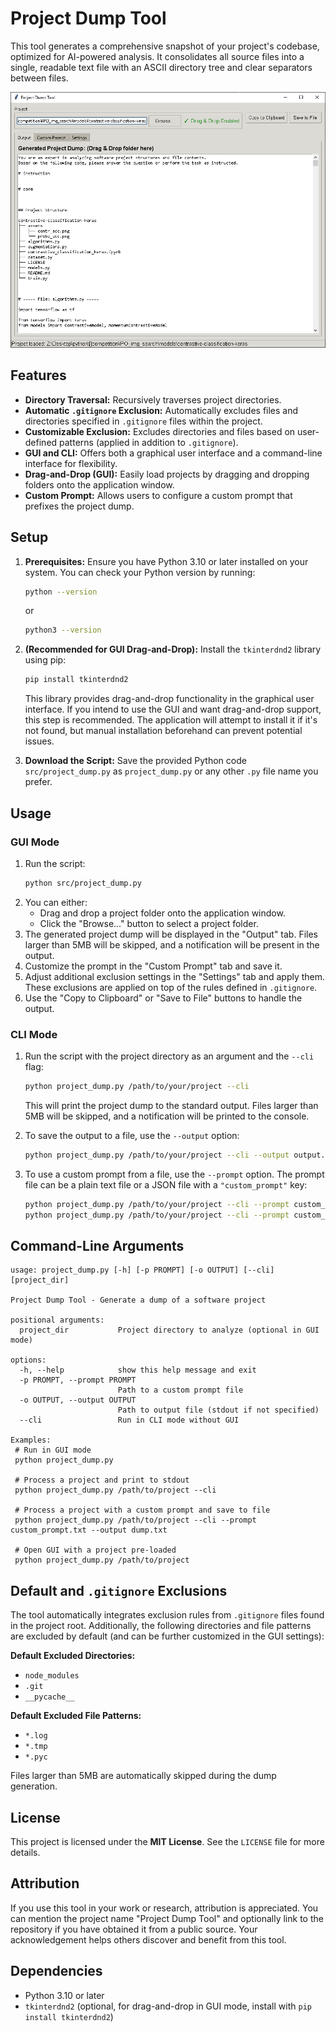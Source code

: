 # Project Dump Tool

This tool generates a comprehensive snapshot of your project's codebase, optimized for AI-powered analysis.
It consolidates all source files into a single, readable text file with an ASCII directory tree and clear separators between files.

![alt text](./assets/gui_image.png)

## Features

- **Directory Traversal:** Recursively traverses project directories.
- **Automatic `.gitignore` Exclusion:** Automatically excludes files and directories specified in `.gitignore` files within the project.
- **Customizable Exclusion:** Excludes directories and files based on user-defined patterns (applied in addition to `.gitignore`).
- **GUI and CLI:** Offers both a graphical user interface and a command-line interface for flexibility.
- **Drag-and-Drop (GUI):** Easily load projects by dragging and dropping folders onto the application window.
- **Custom Prompt:** Allows users to configure a custom prompt that prefixes the project dump.

## Setup

1.  **Prerequisites:** Ensure you have Python 3.10 or later installed on your system. You can check your Python version by running:
    ```bash
    python --version
    ```
    or
    ```bash
    python3 --version
    ```

2.  **(Recommended for GUI Drag-and-Drop):** Install the `tkinterdnd2` library using pip:
    ```bash
    pip install tkinterdnd2
    ```
    This library provides drag-and-drop functionality in the graphical user interface. If you intend to use the GUI and want drag-and-drop support, this step is recommended. The application will attempt to install it if it's not found, but manual installation beforehand can prevent potential issues.

3.  **Download the Script:** Save the provided Python code `src/project_dump.py` as `project_dump.py` or any other `.py` file name you prefer.

## Usage

### GUI Mode

1.  Run the script:
    ```bash
    python src/project_dump.py
    ```
2.  You can either:
    - Drag and drop a project folder onto the application window.
    - Click the "Browse..." button to select a project folder.
3.  The generated project dump will be displayed in the "Output" tab. Files larger than 5MB will be skipped, and a notification will be present in the output.
4.  Customize the prompt in the "Custom Prompt" tab and save it.
5.  Adjust additional exclusion settings in the "Settings" tab and apply them. These exclusions are applied on top of the rules defined in `.gitignore`.
6.  Use the "Copy to Clipboard" or "Save to File" buttons to handle the output.

### CLI Mode

1.  Run the script with the project directory as an argument and the `--cli` flag:
    ```bash
    python project_dump.py /path/to/your/project --cli
    ```
    This will print the project dump to the standard output. Files larger than 5MB will be skipped, and a notification will be printed to the console.

2.  To save the output to a file, use the `--output` option:
    ```bash
    python project_dump.py /path/to/your/project --cli --output output.txt
    ```

3.  To use a custom prompt from a file, use the `--prompt` option. The prompt file can be a plain text file or a JSON file with a `"custom_prompt"` key:
    ```bash
    python project_dump.py /path/to/your/project --cli --prompt custom_prompt.txt --output dump.txt
    python project_dump.py /path/to/your/project --cli --prompt custom_prompt.json --output dump.txt
    ```

## Command-Line Arguments

```
usage: project_dump.py [-h] [-p PROMPT] [-o OUTPUT] [--cli] [project_dir]

Project Dump Tool - Generate a dump of a software project

positional arguments:
  project_dir           Project directory to analyze (optional in GUI mode)

options:
  -h, --help            show this help message and exit
  -p PROMPT, --prompt PROMPT
                        Path to a custom prompt file
  -o OUTPUT, --output OUTPUT
                        Path to output file (stdout if not specified)
  --cli                 Run in CLI mode without GUI

Examples:
 # Run in GUI mode
 python project_dump.py

 # Process a project and print to stdout
 python project_dump.py /path/to/project --cli

 # Process a project with a custom prompt and save to file
 python project_dump.py /path/to/project --cli --prompt custom_prompt.txt --output dump.txt

 # Open GUI with a project pre-loaded
 python project_dump.py /path/to/project
```

## Default and `.gitignore` Exclusions

The tool automatically integrates exclusion rules from `.gitignore` files found in the project root. Additionally, the following directories and file patterns are excluded by default (and can be further customized in the GUI settings):

**Default Excluded Directories:**

- `node_modules`
- `.git`
- `__pycache__`

**Default Excluded File Patterns:**

- `*.log`
- `*.tmp`
- `*.pyc`

Files larger than 5MB are automatically skipped during the dump generation.

## License

This project is licensed under the **MIT License**. See the `LICENSE` file for more details.

## Attribution

If you use this tool in your work or research, attribution is appreciated. You can mention the project name "Project Dump Tool" and optionally link to the repository if you have obtained it from a public source. Your acknowledgement helps others discover and benefit from this tool.

## Dependencies

- Python 3.10 or later
- `tkinterdnd2` (optional, for drag-and-drop in GUI mode, install with `pip install tkinterdnd2`)
```